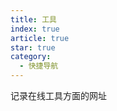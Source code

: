 ```yaml
---
title: 工具
index: true
article: true
star: true
category:
  - 快捷导航
---
```


记录在线工具方面的网址
<!-- more -->

<div class="vp-card-container">
  <VPCard
    title="最优图像优化"
    desc="优化 PNG、JPG 和 SVG 图像的压缩 — 100% 免费 — 完全在浏览器中完成 — 选择文件大小和质量之间的完美平衡。"
    logo="assets/icon/web.svg"
    link="https://zh.recompressor.com/"
  />
  <VPCard
    title="草料二维码"
    desc="一站式二维码生成工具，免费可用。提供编码解码、数据统计、富文本和多媒体展示、表单制作、美化标签、批量管理等功能，并可作为无代码平台，搭建二维码信息系统。"
    logo="https://static.clewm.net/static/images/favicon.ico"
    link="https://cli.im/"
  />
  <VPCard
    title="Convertio"
    desc="Convertio - 在线转换文件的简单工具。支持超过309种不同的文档、图像、电子表格、电子书、文档、演示文稿、音频和视频格式。"
    logo="assets/icon/web.svg"
    link="https://convertio.co/zh/"
  />
  <VPCard
    title="在线PS软件"
    desc="PS在线图片编辑器是一个专业精简的在线ps图片照片制作处理软件工具，绿色免安装，免下载，直接在浏览器打开就可用它修正，调整和美化图像。"
    logo="https://www.uupoop.com/favicon.ico"
    link="https://www.uupoop.com/#/"
  />
  <VPCard
    title="docsmall"
    desc="docsmall 提供免费的在线图片、GIF、PDF处理，包括图片压缩、裁剪、改尺寸，PDF合并、分割、压缩、页面调整等功能。"
    logo="https://docsmall.com/favicon.png"
    link="https://docsmall.com/"
  />
  <VPCard
    title="IP查询"
    desc="公网ip地址归属地查询"
    logo="https://www.ip138.com/favicon.ico"
    link="https://www.ip138.com/"
  />
  <VPCard
    title="MuseTransfer"
    desc="无需登录即可完成文件传输，10GB文件上传下载不限速、免费用，MuseTransfer文件传输工具就是快！"
    logo="https://static.tezign.com/d13c7f1e7c041a549cd88b08ea7c3bff.jpeg"
    link="https://musetransfer.com/"
  />
  <VPCard
    title="AI"
    desc="自动链接最热门的AI平台"
    logo="https://cdn.deepseek.com/chat/icon.png"
    link="https://ai.com/"
  />
  <VPCard
    title="帮小忙"
    desc="帮小忙，腾讯QQ浏览器在线工具箱平台，提供证件照生成，表情包制作，PDF转换，文字提取，二维码生成，数据校验、照片修复、插件安装等在线服务，让你无忧生活。帮小忙-全部分类工具"
    logo="https://tool.browser.qq.com/favicon.ico"
    link="https://tool.browser.qq.com/"
  />
</div>